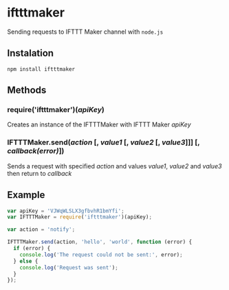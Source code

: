 # iftttmaker
Sending requests to IFTTT Maker channel with `node.js`

## Instalation
`npm install iftttmaker`

## Methods

### require('iftttmaker')(*apiKey*)
Creates an instance of the IFTTTMaker with IFTTT Maker *apiKey*

### IFTTTMaker.send(*action* [, *value1* [, *value2* [, *value3*]]] [, *callback(error)*])
Sends a request with specified *action* and values *value1*, *value2* and *value3* then return to *callback*

## Example
```javascript
var apiKey = 'VJWqWLSLX3gfbvhR1bmYfi';
var IFTTTMaker = require('iftttmaker')(apiKey);

var action = 'notify';

IFTTTMaker.send(action, 'hello', 'world', function (error) {
  if (error) {
    console.log('The request could not be sent:', error);
  } else {
    console.log('Request was sent');
  }
});
```

